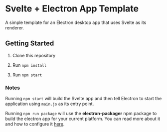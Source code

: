 # Svelte + Electron App Template

A simple template for an Electron desktop app that uses Svelte as its renderer.

## Getting Started

1. Clone this repository

2. Run `npm install`

3. Run `npm start`


### Notes
Running `npm start` will build the Svelte app and then tell Electron to start the application using `main.js` as its entry point.

Running `npm run package` will use the **electron-packager** npm package to build the electron app for your current platform. You can read more about it and how to configure it [here](https://github.com/electron/electron-packager).